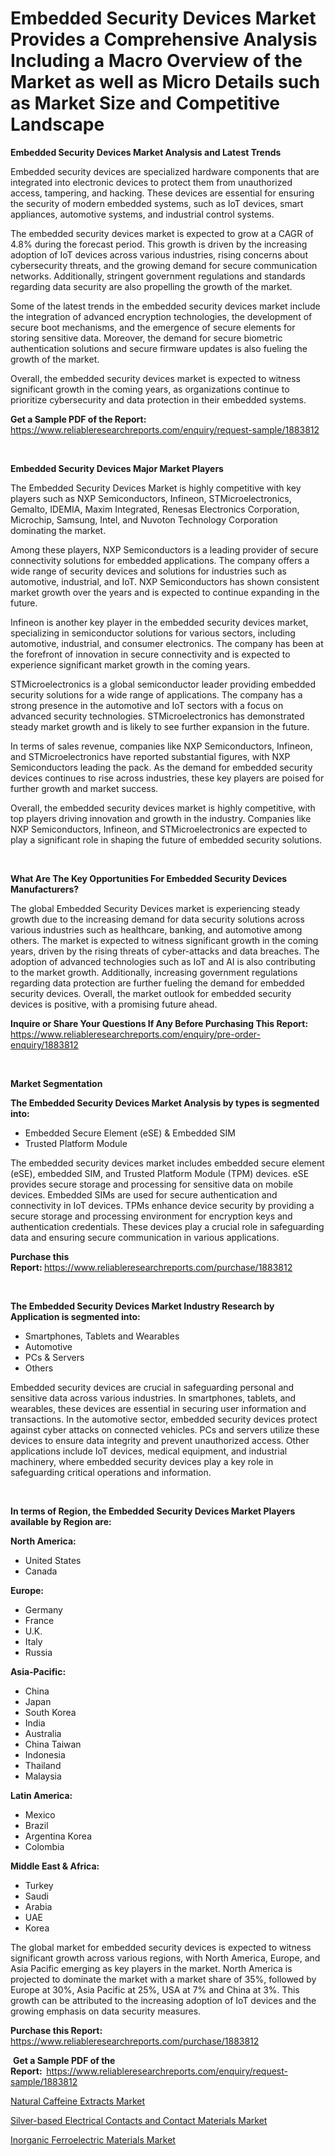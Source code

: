 <p><h1>Embedded Security Devices Market Provides a Comprehensive Analysis Including a Macro Overview of the Market as well as Micro Details such as Market Size and Competitive Landscape</h1></p><p><strong>Embedded Security Devices Market Analysis and Latest Trends</strong></p>
<p><p>Embedded security devices are specialized hardware components that are integrated into electronic devices to protect them from unauthorized access, tampering, and hacking. These devices are essential for ensuring the security of modern embedded systems, such as IoT devices, smart appliances, automotive systems, and industrial control systems.</p><p>The embedded security devices market is expected to grow at a CAGR of 4.8% during the forecast period. This growth is driven by the increasing adoption of IoT devices across various industries, rising concerns about cybersecurity threats, and the growing demand for secure communication networks. Additionally, stringent government regulations and standards regarding data security are also propelling the growth of the market.</p><p>Some of the latest trends in the embedded security devices market include the integration of advanced encryption technologies, the development of secure boot mechanisms, and the emergence of secure elements for storing sensitive data. Moreover, the demand for secure biometric authentication solutions and secure firmware updates is also fueling the growth of the market.</p><p>Overall, the embedded security devices market is expected to witness significant growth in the coming years, as organizations continue to prioritize cybersecurity and data protection in their embedded systems.</p></p>
<p><strong>Get a Sample PDF of the Report:&nbsp;</strong> <a href="https://www.reliableresearchreports.com/enquiry/request-sample/1883812">https://www.reliableresearchreports.com/enquiry/request-sample/1883812</a></p>
<p>&nbsp;</p>
<p><strong>Embedded Security Devices Major Market Players</strong></p>
<p><p>The Embedded Security Devices Market is highly competitive with key players such as NXP Semiconductors, Infineon, STMicroelectronics, Gemalto, IDEMIA, Maxim Integrated, Renesas Electronics Corporation, Microchip, Samsung, Intel, and Nuvoton Technology Corporation dominating the market. </p><p>Among these players, NXP Semiconductors is a leading provider of secure connectivity solutions for embedded applications. The company offers a wide range of security devices and solutions for industries such as automotive, industrial, and IoT. NXP Semiconductors has shown consistent market growth over the years and is expected to continue expanding in the future. </p><p>Infineon is another key player in the embedded security devices market, specializing in semiconductor solutions for various sectors, including automotive, industrial, and consumer electronics. The company has been at the forefront of innovation in secure connectivity and is expected to experience significant market growth in the coming years.</p><p>STMicroelectronics is a global semiconductor leader providing embedded security solutions for a wide range of applications. The company has a strong presence in the automotive and IoT sectors with a focus on advanced security technologies. STMicroelectronics has demonstrated steady market growth and is likely to see further expansion in the future.</p><p>In terms of sales revenue, companies like NXP Semiconductors, Infineon, and STMicroelectronics have reported substantial figures, with NXP Semiconductors leading the pack. As the demand for embedded security devices continues to rise across industries, these key players are poised for further growth and market success.</p><p>Overall, the embedded security devices market is highly competitive, with top players driving innovation and growth in the industry. Companies like NXP Semiconductors, Infineon, and STMicroelectronics are expected to play a significant role in shaping the future of embedded security solutions.</p></p>
<p>&nbsp;</p>
<p><strong>What Are The Key Opportunities For Embedded Security Devices Manufacturers?</strong></p>
<p><p>The global Embedded Security Devices market is experiencing steady growth due to the increasing demand for data security solutions across various industries such as healthcare, banking, and automotive among others. The market is expected to witness significant growth in the coming years, driven by the rising threats of cyber-attacks and data breaches. The adoption of advanced technologies such as IoT and AI is also contributing to the market growth. Additionally, increasing government regulations regarding data protection are further fueling the demand for embedded security devices. Overall, the market outlook for embedded security devices is positive, with a promising future ahead.</p></p>
<p><strong>Inquire or Share Your Questions If Any Before Purchasing This Report:</strong> <a href="https://www.reliableresearchreports.com/enquiry/pre-order-enquiry/1883812">https://www.reliableresearchreports.com/enquiry/pre-order-enquiry/1883812</a></p>
<p>&nbsp;</p>
<p><strong>Market Segmentation</strong></p>
<p><strong>The Embedded Security Devices Market Analysis by types is segmented into:</strong></p>
<p><ul><li>Embedded Secure Element (eSE) & Embedded SIM</li><li>Trusted Platform Module</li></ul></p>
<p><p>The embedded security devices market includes embedded secure element (eSE), embedded SIM, and Trusted Platform Module (TPM) devices. eSE provides secure storage and processing for sensitive data on mobile devices. Embedded SIMs are used for secure authentication and connectivity in IoT devices. TPMs enhance device security by providing a secure storage and processing environment for encryption keys and authentication credentials. These devices play a crucial role in safeguarding data and ensuring secure communication in various applications.</p></p>
<p><strong>Purchase this Report:&nbsp;</strong><a href="https://www.reliableresearchreports.com/purchase/1883812">https://www.reliableresearchreports.com/purchase/1883812</a></p>
<p>&nbsp;</p>
<p><strong>The Embedded Security Devices Market Industry Research by Application is segmented into:</strong></p>
<p><ul><li>Smartphones, Tablets and Wearables</li><li>Automotive</li><li>PCs & Servers</li><li>Others</li></ul></p>
<p><p>Embedded security devices are crucial in safeguarding personal and sensitive data across various industries. In smartphones, tablets, and wearables, these devices are essential in securing user information and transactions. In the automotive sector, embedded security devices protect against cyber attacks on connected vehicles. PCs and servers utilize these devices to ensure data integrity and prevent unauthorized access. Other applications include IoT devices, medical equipment, and industrial machinery, where embedded security devices play a key role in safeguarding critical operations and information.</p></p>
<p>&nbsp;</p>
<p><strong>In terms of Region, the Embedded Security Devices Market Players available by Region are:</strong></p>
<p>
    <p> <strong> North America: </strong>
        <ul>
            <li>United States</li>
            <li>Canada</li>
        </ul>
        </p> 
    <p> <strong> Europe: </strong>
        <ul>
            <li>Germany</li>
            <li>France</li>
            <li>U.K.</li>
            <li>Italy</li>
            <li>Russia</li>
        </ul>
        </p> 
    <p> <strong> Asia-Pacific: </strong>
        <ul>
            <li>China</li>
            <li>Japan</li>
            <li>South Korea</li>
            <li>India</li>
            <li>Australia</li>
            <li>China Taiwan</li>
            <li>Indonesia</li>
            <li>Thailand</li>
            <li>Malaysia</li>
        </ul>
        </p> 
    <p> <strong> Latin America: </strong>
        <ul>
            <li>Mexico</li>
            <li>Brazil</li>
            <li>Argentina Korea</li>
            <li>Colombia</li>
        </ul>
        </p> 
    <p> <strong> Middle East & Africa: </strong>
        <ul>
            <li>Turkey</li>
            <li>Saudi</li>
            <li>Arabia</li>
            <li>UAE</li>
            <li>Korea</li>
        </ul>
    </p>
    </p>
<p><p>The global market for embedded security devices is expected to witness significant growth across various regions, with North America, Europe, and Asia Pacific emerging as key players in the market. North America is projected to dominate the market with a market share of 35%, followed by Europe at 30%, Asia Pacific at 25%, USA at 7% and China at 3%. This growth can be attributed to the increasing adoption of IoT devices and the growing emphasis on data security measures.</p></p>
<p><strong>Purchase this Report: </strong><a href="https://www.reliableresearchreports.com/purchase/1883812">https://www.reliableresearchreports.com/purchase/1883812</a></p>
<p>&nbsp;<strong>Get a Sample PDF of the Report:&nbsp;&nbsp;</strong><a href="https://www.reliableresearchreports.com/enquiry/request-sample/1883812">https://www.reliableresearchreports.com/enquiry/request-sample/1883812</a></p>
<p><strong></strong></p>
<p><p><a href="https://github.com/angelajermaine/Market-Research-Report-List-2/blob/main/natural-caffeine-extracts-market.md">Natural Caffeine Extracts Market</a></p><p><a href="https://github.com/shotows/Market-Research-Report-List-1/blob/main/silver-based-electrical-contacts-and-contact-materials-market.md">Silver-based Electrical Contacts and Contact Materials Market</a></p><p><a href="https://github.com/beatblasta/Market-Research-Report-List-2/blob/main/inorganic-ferroelectric-materials-market.md">Inorganic Ferroelectric Materials Market</a></p></p>